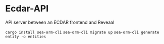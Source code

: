 # Ecdar-API
API server between an ECDAR frontend and Reveaal

`cargo install sea-orm-cli`
`sea-orm-cli migrate up`
`sea-orm-cli generate entity -o entities`